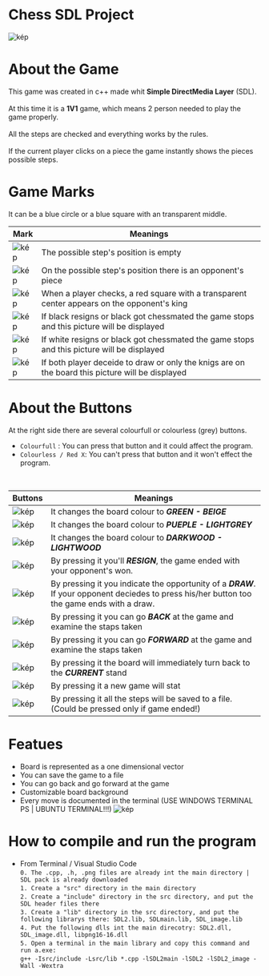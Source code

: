 # Chess SDL Project

![kép](https://user-images.githubusercontent.com/60004480/178121657-2c6624b3-4e16-417d-81fa-dc5e7c0fe026.png)
# About the Game
This game was created in c++ made whit **Simple DirectMedia Layer** (SDL). <br><br>
At this time it is a **1V1** game, which means 2 person needed to play the game properly.<br><br>
All the steps are checked and everything works by the rules.<br><br>
If the current player clicks on a piece the game instantly shows the pieces possible steps. 
# Game Marks


It can be a blue circle or a blue square with an transparent middle. <br>


|Mark                           |Meanings                     |
|-------------------------------|-----------------------------|
| ![kép](https://user-images.githubusercontent.com/60004480/178143304-b7d616e2-68e6-4332-bc6e-255d7b1060ec.png) | The possible step's position is empty |
|![kép](https://user-images.githubusercontent.com/60004480/178143334-dbbc476e-95d6-4d29-a17a-1d43a599ee85.png)  | On the possible step's position there is an opponent's piece |
|![kép](https://user-images.githubusercontent.com/60004480/178143753-57a3304a-1b52-4c10-8e41-8e575572f6ed.png) | When a player checks, a red square with a transparent center appears on the opponent's king|
|![kép](https://user-images.githubusercontent.com/60004480/178143401-2746720e-50b5-4a24-bdb3-29003b75c6cc.png) | If black resigns or black got chessmated the game stops and this picture will be displayed |
|![kép](https://user-images.githubusercontent.com/60004480/178143415-a46a3bf8-cd33-408e-b143-839f9a9d0287.png) | If white resigns or black got chessmated the game stops and this picture will be displayed |
|![kép](https://user-images.githubusercontent.com/60004480/178143483-46da890e-01fe-4e5e-8d7d-91d9ee7bacb8.png) | If both player deceide to draw or only the knigs are on the board this picture will be displayed | 

# About the Buttons

At the right side there are several colourfull or colourless (grey) buttons.<br>
- `Colourfull` : You can press that button and it could affect the program.           
- `Colourless / Red X`: You can't press that button and it won't effect the program.
<br>

|Buttons                        |Meanings                     |
|-------------------------------|-----------------------------|
|![kép](https://user-images.githubusercontent.com/60004480/178141802-a512d6e2-bfaf-4acf-8774-0fa65f4e16f2.png) | It changes the board colour to ***GREEN - BEIGE***        |
|![kép](https://user-images.githubusercontent.com/60004480/178141898-1644f426-24c3-4236-a5bb-1a0bf6e797ba.png) | It changes the board colour to ***PUEPLE - LIGHTGREY***   |
|![kép](https://user-images.githubusercontent.com/60004480/178141950-0f8e9fa8-21ec-472f-b099-c23b5025d525.png) | It changes the board colour to ***DARKWOOD - LIGHTWOOD*** |
|![kép](https://user-images.githubusercontent.com/60004480/178142057-fbbe729d-e811-4045-96bb-3519eacb4400.png) | By pressing it you'll ***RESIGN***, the game ended with your opponent's won.        |
|![kép](https://user-images.githubusercontent.com/60004480/178142066-02a3d0a5-ea33-419e-bcfe-edcc51de695b.png) | By pressing it you indicate the opportunity of a ***DRAW***. If your opponent deciedes to press his/her button too the game ends with a draw.        |
|![kép](https://user-images.githubusercontent.com/60004480/178142325-456f8fdc-282d-43cc-842a-ac06fa517449.png) | By pressing it you can go ***BACK*** at the game and examine the staps taken   |
|![kép](https://user-images.githubusercontent.com/60004480/178142382-bb092ad7-a0ec-4946-86ed-222150f32190.png) | By pressing it you can go ***FORWARD*** at the game and examine the staps taken        |
|![kép](https://user-images.githubusercontent.com/60004480/178142428-d532456b-47a4-432f-8bcc-89c94334ccec.png) | By pressing it the board will immediately turn back to the ***CURRENT*** stand |
|![kép](https://user-images.githubusercontent.com/60004480/178142494-0c416d61-964a-45de-b770-d759f2f18d73.png) | By pressing it a new game will stat |
|![kép](https://user-images.githubusercontent.com/60004480/178142524-ce8d9697-2068-47de-b0ae-70afae274de1.png) | By pressing it all the steps will be saved to a file. (Could be pressed only if game ended!)|

# Featues

- Board is represented as a one dimensional vector
- You can save the game to a file
- You can go back and go forward at the game
- Customizable board background
- Every move is documented in the terminal (USE WINDOWS TERMINAL PS | UBUNTU TERMINAL!!!)
![kép](https://user-images.githubusercontent.com/60004480/178144025-b5c1bb8f-e2ec-456a-858c-75dc9935bc94.png)


# How to compile and run the program

- From Terminal / Visual Studio Code <br>
  `0. The .cpp, .h, .png files are already int the main directory | SDL pack is already downloaded` <br>
  `1. Create a "src" directory in the main directory` <br>
  `2. Create a "include" directory in the src directory, and put the SDL header files there` <br>
  `3. Create a "lib" directory in the src directory, and put the following librarys there: SDL2.lib, SDLmain.lib, SDL_image.lib` <br>
  `4. Put the following dlls int the main direcotry: SDL2.dll, SDL_image.dll, libpng16-16.dll` <br>
  `5. Open a terminal in the main library and copy this command and run a.exe:`<br> 
  `g++ -Isrc/include -Lsrc/lib *.cpp -lSDL2main -lSDL2 -lSDL2_image -Wall -Wextra`
